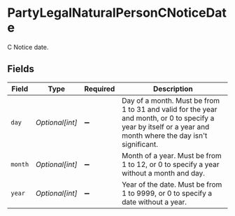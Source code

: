 # PartyLegalNaturalPersonCNoticeDate

C Notice date.


## Fields

| Field                                                                                                                                                        | Type                                                                                                                                                         | Required                                                                                                                                                     | Description                                                                                                                                                  |
| ------------------------------------------------------------------------------------------------------------------------------------------------------------ | ------------------------------------------------------------------------------------------------------------------------------------------------------------ | ------------------------------------------------------------------------------------------------------------------------------------------------------------ | ------------------------------------------------------------------------------------------------------------------------------------------------------------ |
| `day`                                                                                                                                                        | *Optional[int]*                                                                                                                                              | :heavy_minus_sign:                                                                                                                                           | Day of a month. Must be from 1 to 31 and valid for the year and month, or 0 to specify a year by itself or a year and month where the day isn't significant. |
| `month`                                                                                                                                                      | *Optional[int]*                                                                                                                                              | :heavy_minus_sign:                                                                                                                                           | Month of a year. Must be from 1 to 12, or 0 to specify a year without a month and day.                                                                       |
| `year`                                                                                                                                                       | *Optional[int]*                                                                                                                                              | :heavy_minus_sign:                                                                                                                                           | Year of the date. Must be from 1 to 9999, or 0 to specify a date without a year.                                                                             |